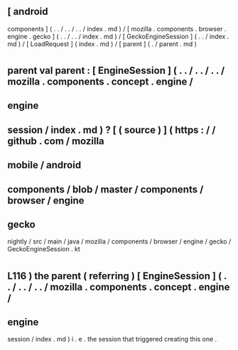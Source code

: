 [
android
-
components
]
(
.
.
/
.
.
/
.
.
/
index
.
md
)
/
[
mozilla
.
components
.
browser
.
engine
.
gecko
]
(
.
.
/
.
.
/
index
.
md
)
/
[
GeckoEngineSession
]
(
.
.
/
index
.
md
)
/
[
LoadRequest
]
(
index
.
md
)
/
[
parent
]
(
.
/
parent
.
md
)
#
parent
val
parent
:
[
EngineSession
]
(
.
.
/
.
.
/
.
.
/
mozilla
.
components
.
concept
.
engine
/
-
engine
-
session
/
index
.
md
)
?
[
(
source
)
]
(
https
:
/
/
github
.
com
/
mozilla
-
mobile
/
android
-
components
/
blob
/
master
/
components
/
browser
/
engine
-
gecko
-
nightly
/
src
/
main
/
java
/
mozilla
/
components
/
browser
/
engine
/
gecko
/
GeckoEngineSession
.
kt
#
L116
)
the
parent
(
referring
)
[
EngineSession
]
(
.
.
/
.
.
/
.
.
/
mozilla
.
components
.
concept
.
engine
/
-
engine
-
session
/
index
.
md
)
i
.
e
.
the
session
that
triggered
creating
this
one
.
